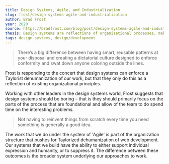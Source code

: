 ```yaml
---
title: Design Systems, Agile, and Industrialization
slug: frost/design-systems-agile-and-industrialization
author: Brad Frost
year: 2020
source: https://bradfrost.com/blog/post/design-systems-agile-and-industrialization/
thesis: Design systems are reflections of organizational processes, making them either tools for 
tags: design systems, design/development
---
```


> There’s a big difference between having smart, reusable patterns at your disposal and creating a dictatorial culture designed to enforce conformity and swat down anyone coloring outside the lines.

Frost is responding to the concert that design systems can enforce a Taylorist dehumanization of our work, but that they only do this as a reflection of existing organizational principles.

Working with other leaders in the design systems world, Frost suggests that design systems should be boring – that is they should primarily focus on the parts of the process that are foundational and allow of the team to do spend time on the interesting problems. 

> Not having to reinvent things from scratch every time you need something is generally a good idea.

The work that we do under the system of 'Agile' is part of the organization structure that pushes for Taylorized dehumanization of web development. Our systems that we build have the ability to either support individual expression and humanity, or to suppress it. The difference between these outcomes is the broader system underlying our approaches to work.
